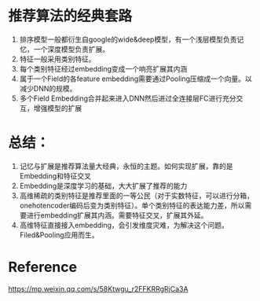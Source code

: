# 推荐算法的经典套路
1. 排序模型一般都衍生自google的wide&deep模型，有一个浅层模型负责记忆，一个深度模型负责扩展。
2. 特征一般采用类别特征。
3. 每个类别特征经过embedding变成一个响亮扩展其内涵
4. 属于一个Field的各feature embedding需要通过Pooling压缩成一个向量。以减少DNN的规模。
5. 多个Field Embedding合并起来进入DNN然后进过全连接层FC进行充分交互，增强模型的扩展

# 总结：
1. 记忆与扩展是推荐算法量大经典，永恒的主题。如何实现扩展，靠的是Embedding和特征交叉
2. Embedding是深度学习的基础，大大扩展了推荐的能力
3. 高维稀疏的类别特征是推荐里面的一等公民（对于实数特征，可以进行分箱，onehotencoder编码后变为类别特征）。单个类别特征的表达能力差，所以需要进行embedding扩展其内涵。需要特征交叉，扩展其外延。
4. 高维特征直接接入embedding，会引发维度灾难，为解决这个问题。Filed&Pooling应用而生。




# Reference
https://mp.weixin.qq.com/s/58Ktwgu_r2FFKRRgRjCa3A
